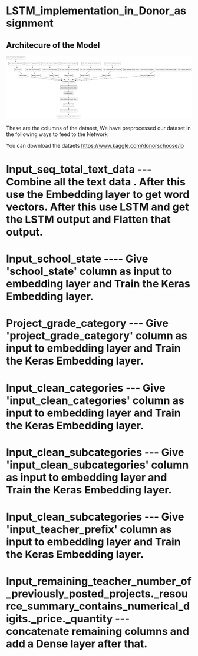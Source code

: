 # LSTM_implementation_in_Donor_assignment

## Architecure of the Model

![Screenshot](LSTM_Image_2.jpeg)


These are the columns of the dataset, We have preprocessed our dataset in the following ways to feed to the Network

You can download the dataets https://www.kaggle.com/donorschoose/io 

# Input_seq_total_text_data ---  Combine all the text data . After this use the Embedding layer to get word vectors. After this use LSTM and get the LSTM output and Flatten that output.

# Input_school_state ---- Give 'school_state' column as input to embedding layer and Train the Keras Embedding layer.

# Project_grade_category --- Give 'project_grade_category' column as input to embedding layer and Train the Keras Embedding layer.

# Input_clean_categories --- Give 'input_clean_categories' column as input to embedding layer and Train the Keras Embedding layer.

# Input_clean_subcategories --- Give 'input_clean_subcategories' column as input to embedding layer and Train the Keras Embedding layer.

# Input_clean_subcategories --- Give 'input_teacher_prefix' column as input to embedding layer and Train the Keras Embedding layer.

# Input_remaining_teacher_number_of_previously_posted_projects._resource_summary_contains_numerical_digits._price._quantity ---concatenate remaining columns and add a Dense layer after that.





